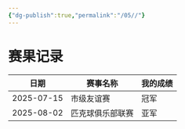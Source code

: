 ```yaml
---
{"dg-publish":true,"permalink":"/05//"}
---
```


# 赛果记录
| 日期       | 赛事名称         | 我的成绩 |
| ---------- | ---------------- | -------- |
| 2025-07-15 | 市级友谊赛       | 冠军     |
| 2025-08-02 | 匹克球俱乐部联赛 | 亚军     |
